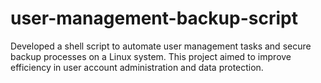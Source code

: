 # user-management-backup-script
Developed a shell script to automate user management tasks and secure backup processes on a Linux system. This project aimed to improve efficiency in user account administration and data protection.
